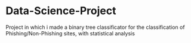 # Data-Science-Project
Project in which i made a binary tree classificator for the classification of Phishing/Non-Phishing sites, with statistical analysis
